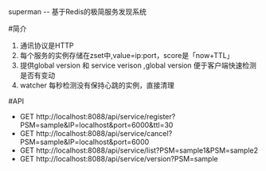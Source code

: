 superman --  基于Redis的极简服务发现系统

#简介
1. 通讯协议是HTTP
2. 每个服务的实例存储在zset中,value=ip:port，score是「now+TTL」
3. 提供global version 和 service verison ,global version 便于客户端快速检测 是否有变动
4. watcher 每秒检测没有保持心跳的实例，直接清理

#API
- GET http://localhost:8088/api/service/register?PSM=sample&IP=localhost&port=6000&ttl=30
- GET http://localhost:8088/api/service/cancel?PSM=sample&IP=localhost&port=6000
- GET http://localhost:8088/api/service/list?PSM=sample1&PSM=sample2
- GET http://localhost:8088/api/service/version?PSM=sample



